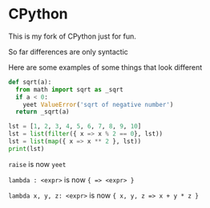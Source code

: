 # CPython

This is my fork of CPython just for fun.

So far differences are only syntactic

Here are some examples of some things that look different

```python
def sqrt(a):
  from math import sqrt as _sqrt
  if a < 0:
    yeet ValueError('sqrt of negative number')
  return _sqrt(a)

lst = [1, 2, 3, 4, 5, 6, 7, 8, 9, 10]
lst = list(filter({ x => x % 2 == 0}, lst))
lst = list(map({ x => x ** 2 }, lst))
print(lst)
```

`raise` is now `yeet`

`lambda : <expr>` is now `{ => <expr> }`

`lambda x, y, z: <expr>` is now `{ x, y, z => x + y * z }`

